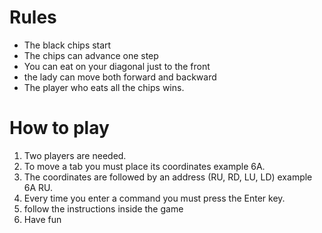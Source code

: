 # Rules
- The black chips start
- The chips can advance one step
- You can eat on your diagonal just to the front
- the lady can move both forward and backward
- The player who eats all the chips wins.

# How to play
1. Two players are needed.
2. To move a tab you must place its coordinates example 6A.
3. The coordinates are followed by an address (RU, RD, LU, LD)
example 6A RU.
4. Every time you enter a command you must press the Enter key.
5. follow the instructions inside the game
6. Have fun
